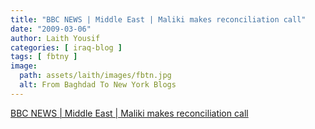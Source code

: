 ```yaml
---
title: "BBC NEWS | Middle East | Maliki makes reconciliation call"
date: "2009-03-06"
author: Laith Yousif
categories: [ iraq-blog ]
tags: [ fbtny ]
image:
  path: assets/laith/images/fbtn.jpg
  alt: From Baghdad To New York Blogs
---
```


[BBC NEWS | Middle East | Maliki makes reconciliation call](https://news.bbc.co.uk/2/hi/middle_east/7928704.stm)
